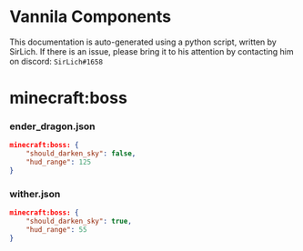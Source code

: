 # Vannila Components
This documentation is auto-generated using a python script, written by SirLich. If there is an issue, please bring it to his attention by contacting him on discord: `SirLich#1658`

# minecraft:boss
### ender_dragon.json
```JSON
minecraft:boss: {
    "should_darken_sky": false,
    "hud_range": 125
}
```

### wither.json
```JSON
minecraft:boss: {
    "should_darken_sky": true,
    "hud_range": 55
}
```

